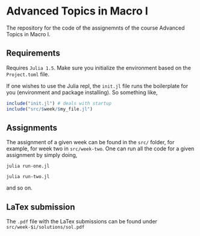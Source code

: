 # Advanced Topics in Macro I

The repository for the code of the assignemnts of the course Advanced Topics in Macro I.

## Requirements

Requires `Julia 1.5`. Make sure you initialize the environment based on the `Project.toml` file. 

If one wishes to use the Julia repl, the `init.jl` file runs the boilerplate for you (environment and package installing). So something like,

```julia
include("init.jl") # deals with startup
include("src/$week/$my_file.jl")
```

## Assignments

The assignment of a given week can be found in the `src/` folder, for example, for week two in `src/week-two`. One can run all the code for a given assignment by simply doing,


```
julia run-one.jl

julia run-two.jl
```

and so on.

## LaTex submission

The `.pdf` file with the LaTex submissions can be found under `src/week-$i/solutions/sol.pdf`